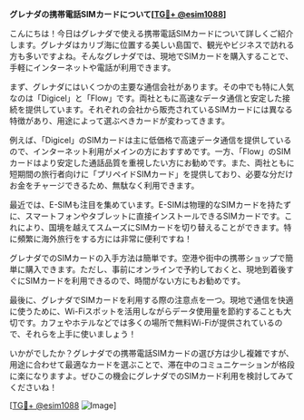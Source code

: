 **グレナダの携帯電話SIMカードについて[[TG💪+ @esim1088](https://t.me/s/esim1088)]**

こんにちは！今日はグレナダで使える携帯電話SIMカードについて詳しくご紹介します。グレナダはカリブ海に位置する美しい島国で、観光やビジネスで訪れる方も多いですよね。そんなグレナダでは、現地でSIMカードを購入することで、手軽にインターネットや電話が利用できます。

まず、グレナダにはいくつかの主要な通信会社があります。その中でも特に人気なのは「Digicel」と「Flow」です。両社ともに高速なデータ通信と安定した接続を提供しています。それぞれの会社から販売されているSIMカードには異なる特徴があり、用途によって選ぶべきカードが変わってきます。

例えば、「Digicel」のSIMカードは主に低価格で高速データ通信を提供しているので、インターネット利用がメインの方におすすめです。一方、「Flow」のSIMカードはより安定した通話品質を重視したい方にお勧めです。また、両社ともに短期間の旅行者向けに「プリペイドSIMカード」を提供しており、必要な分だけお金をチャージできるため、無駄なく利用できます。

最近では、E-SIMも注目を集めています。E-SIMは物理的なSIMカードを持たずに、スマートフォンやタブレットに直接インストールできるSIMカードです。これにより、国境を越えてスムーズにSIMカードを切り替えることができます。特に頻繁に海外旅行をする方には非常に便利ですね！

グレナダでのSIMカードの入手方法は簡単です。空港や街中の携帯ショップで簡単に購入できます。ただし、事前にオンラインで予約しておくと、現地到着後すぐにSIMカードを利用できるので、時間がない方にもお勧めです。

最後に、グレナダでSIMカードを利用する際の注意点を一つ。現地で通信を快適に使うために、Wi-Fiスポットを活用しながらデータ使用量を節約することも大切です。カフェやホテルなどでは多くの場所で無料Wi-Fiが提供されているので、それらを上手に使いましょう！

いかがでしたか？グレナダでの携帯電話SIMカードの選び方は少し複雑ですが、用途に合わせて最適なカードを選ぶことで、滞在中のコミュニケーションが格段に楽になりますよ。ぜひこの機会にグレナダでのSIMカード利用を検討してみてくださいね！

[[TG💪+ @esim1088](https://t.me/s/esim1088) ![Image](https://i.postimg.cc/Y0z9fWf4/image.png)]